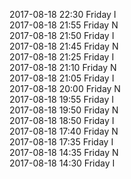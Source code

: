 2017-08-18 22:30 Friday  I  
2017-08-18 21:55 Friday  N  
2017-08-18 21:50 Friday  I  
2017-08-18 21:45 Friday  N  
2017-08-18 21:25 Friday  I  
2017-08-18 21:10 Friday  N  
2017-08-18 21:05 Friday  I  
2017-08-18 20:00 Friday  N  
2017-08-18 19:55 Friday  I  
2017-08-18 19:50 Friday  N  
2017-08-18 18:50 Friday  I  
2017-08-18 17:40 Friday  N  
2017-08-18 17:35 Friday  I  
2017-08-18 14:35 Friday  N  
2017-08-18 14:30 Friday  I  
